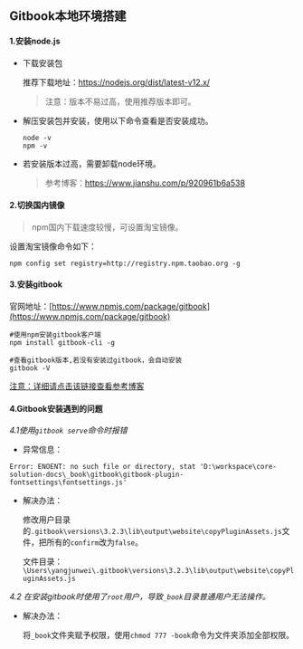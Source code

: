 ## Gitbook本地环境搭建

#### 1.安装node.js

- 下载安装包

  推荐下载地址：https://nodejs.org/dist/latest-v12.x/

  >注意：版本不易过高，使用推荐版本即可。


- 解压安装包并安装，使用以下命令查看是否安装成功。

  ```
  node -v
  npm -v
  ```

- 若安装版本过高，需要卸载node环境。

  >参考博客：https://www.jianshu.com/p/920961b6a538


#### 2.切换国内镜像

>npm国内下载速度较慢，可设置淘宝镜像。

设置淘宝镜像命令如下：

```
npm config set registry=http://registry.npm.taobao.org -g
```

#### 3.安装gitbook

官网地址：[https://www.npmjs.com/package/gitbook](https://www.npmjs.com/package/gitbook)

```
#使用npm安装gitbook客户端
npm install gitbook-cli -g 

#查看gitbook版本,若没有安装过gitbook，会自动安装
gitbook -V
```

[注意：详细请点击该链接查看参考博客](https://blog.csdn.net/weixin_43778378/article/details/113678085?utm_medium=distribute.pc_relevant.none-task-blog-baidujs_title-2&spm=1001.2101.3001.4242)

#### 4.Gitbook安装遇到的问题

*4.1使用`gitbook serve`命令时报错*

- 异常信息：

```
Error: ENOENT: no such file or directory, stat 'D:\workspace\core-solution-docs\_book\gitbook\gitbook-plugin-fontsettings\fontsettings.js'
```

- 解决办法：

  修改用户目录的`.gitbook\versions\3.2.3\lib\output\website\copyPluginAssets.js`文件，把所有的`confirm`改为`false`。

  文件目录：`\Users\yangjunwei\.gitbook\versions\3.2.3\lib\output\website\copyPluginAssets.js`

*4.2 在安装gitbook时使用了`root`用户，导致`_book`目录普通用户无法操作。*

- 解决办法：

  将`_book`文件夹赋予权限，使用`chmod 777 -book`命令为文件夹添加全部权限。

